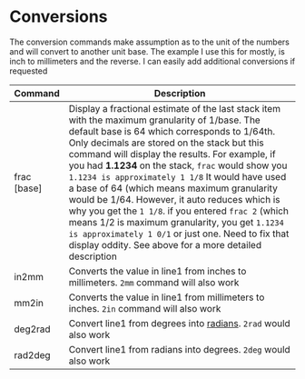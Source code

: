 # Conversions

The conversion commands make assumption as to the unit of the numbers and will convert to another unit base.  The example I use this for mostly, is inch to millimeters and the reverse.  I can easily add additional conversions if requested

|Command|Description|
|-------|-----------|
|frac [base]|Display a fractional estimate of the last stack item with the maximum granularity of 1/base.  The default base is 64 which corresponds to 1/64th.  Only decimals are stored on the stack but this command will display the results.  For example, if you had **1.1234** on the stack, `frac` would show you `1.1234 is approximately 1 1/8`  It would have used a base of 64 (which means maximum granularity would be 1/64.  However, it auto reduces which is why you get the `1 1/8`. if you entered `frac 2` (which means 1/2 is maximum granularity, you get `1.1234 is approximately 1 0/1` or just one.  Need to fix that display oddity.  See above for a more detailed description|
|in2mm|Converts the value in line1 from inches to millimeters. `2mm` command will also work|
|mm2in|Converts the value in line1 from millimeters to inches. `2in` command will also work|
|deg2rad|Convert line1 from degrees into [radians](https://en.wikipedia.org/wiki/Radian). `2rad` would also work|
|rad2deg|Convert line1 from radians into degrees.  `2deg` would also work|
